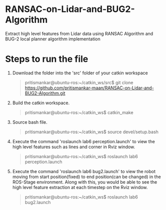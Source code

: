 # RANSAC-on-Lidar-and-BUG2-Algorithm
Extract high level features from Lidar data using RANSAC Algorithm and BUG-2 local planner algorithm implementation


# Steps to run the file
1. Download the folder into the 'src' folder of your catkin workspace
   > pritismankar@ubuntu-ros:~/catkin_ws/src$ git clone https://github.com/pritismankar-maan/RANSAC-on-Lidar-and-BUG2-Algorithm.git
3. Build the catkin workspace.
   > pritismankar@ubuntu-ros:~/catkin_ws$ catkin_make
4. Source bash file.
   > pritismankar@ubuntu-ros:~/catkin_ws$ source devel/setup.bash
6. Execute the command 'roslaunch lab6 perception.launch' to view the high level features such as lines and corner in Rviz window.
   > pritismankar@ubuntu-ros:~/catkin_ws$ roslaunch lab6 perception.launch
7. Execute the command 'roslaunch lab6 bug2.launch' to view the robot moving from start position(fixed) to end position(can be changed) in the ROS-Stage environment. Along with this, you would be able to see the high level feature extraction at each timestep on the Rviz window.
   > pritismankar@ubuntu-ros:~/catkin_ws$ roslaunch lab6 bug2.launch
